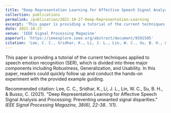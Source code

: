 ```yaml
---
title: "Deep Representation Learning for Affective Speech Signal Analysis and Processing: Preventing unwanted signal disparities"
collection: publications
permalink: /publication/2021-10-27-Deep-Representation-Learning
excerpt: 'This paper is providing a tutorial of the current techniques applied to speech emotion recognition (SER), which is divided into three major components including Robustness, Generalization, and Usability. In this paper, readers could quickly follow up and conduct the hands-on experiment with the provided example guiding.'
date: 2021-10-27
venue: 'IEEE Signal Processing Magazine'
paperurl: 'https://ieeexplore.ieee.org/abstract/document/9591505'
citation: 'Lee, C. C., Sridhar, K., Li, J. L., Lin, W. C., Su, B. H., & Busso, C. (2021). &quot;Deep Representation Learning for Affective Speech Signal Analysis and Processing: Preventing unwanted signal disparities.&quot; <i>IEEE Signal Processing Magazine, 38(6), 22-38.</i>. 1(1).'
---
```

This paper is providing a tutorial of the current techniques applied to speech emotion recognition (SER), which is divided into three major components including Robustness, Generalization, and Usability. In this paper, readers could quickly follow up and conduct the hands-on experiment with the provided example guiding.

<!-- [Download paper here](https://ieeexplore.ieee.org/abstract/document/9591505) -->

Recommended citation: Lee, C. C., Sridhar, K., Li, J. L., Lin, W. C., Su, B. H., & Busso, C. (2021). "Deep Representation Learning for Affective Speech Signal Analysis and Processing: Preventing unwanted signal disparities." <i>IEEE Signal Processing Magazine, 38(6), 22-38.</i>. 1(1).
